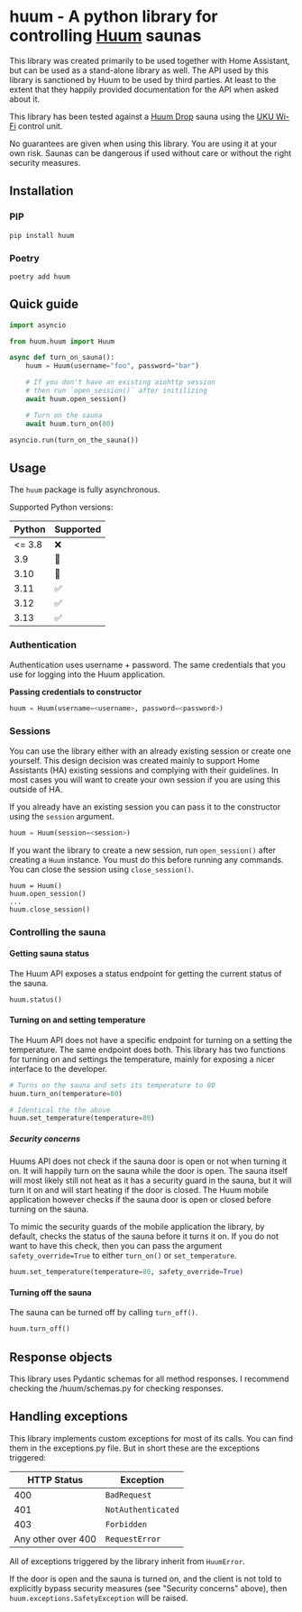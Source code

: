 # huum - A python library for controlling [Huum](https://huum.eu/) saunas

This library was created primarily to be used together with Home Assistant, but
can be used as a stand-alone library as well. The API used by this library is sanctioned
by Huum to be used by third parties. At least to the extent that they happily provided
documentation for the API when asked about it.

This library has been tested against a [Huum Drop](https://huum.eu/products/drop-electric-sauna-heater/) sauna
using the [UKU Wi-Fi](https://huum.eu/products/uku-wi-fi-sauna-controller/) control unit.

No guarantees are given when using this library. You are using it at your own risk.
Saunas can be dangerous if used without care or without the right security measures.

## Installation

### PIP

`pip install huum`

### Poetry

`poetry add huum`

## Quick guide

```python
import asyncio

from huum.huum import Huum

async def turn_on_sauna():
    huum = Huum(username="foo", password="bar")

    # If you don't have an existing aiohttp session
    # then run `open_session()` after initilizing
    await huum.open_session()

    # Turn on the sauna
    await huum.turn_on(80)

asyncio.run(turn_on_the_sauna())
```

## Usage

The `huum` package is fully asynchronous.

Supported Python versions:

| Python | Supported |
| ------ | --------- |
| <= 3.8 | ❌        |
| 3.9    | 🤷        |
| 3.10   | 🤷        |
| 3.11   | ✅        |
| 3.12   | ✅        |
| 3.13   | ✅        |

### Authentication

Authentication uses username + password. The same credentials that you use for logging into the Huum application.

**Passing credentials to constructor**

```python
huum = Huum(username=<username>, password=<password>)
```

### Sessions

You can use the library either with an already existing session or create one yourself. This design decision
was created mainly to support Home Assistants (HA) existing sessions and complying with their guidelines. In
most cases you will want to create your own session if you are using this outside of HA.

If you already have an existing session you can pass it to the constructor using the `session` argument.

```python
huum = Huum(session=<session>)
```

If you want the library to create a new session, run `open_session()` after creating a `Huum` instance.
You must do this before running any commands. You can close the session using `close_session()`.

```
huum = Huum()
huum.open_session()
...
huum.close_session()
```

### Controlling the sauna

#### Getting sauna status

The Huum API exposes a status endpoint for getting the current status of the sauna.

```python
huum.status()
```

#### Turning on and setting temperature

The Huum API does not have a specific endpoint for turning on a setting the temperature.
The same endpoint does both. This library has two functions for turning on and settings the
temperature, mainly for exposing a nicer interface to the developer.

```python
# Turns on the sauna and sets its temperature to 80
huum.turn_on(temperature=80)

# Identical the the above
huum.set_temperature(temperature=80)
```

##### Security concerns

Huums API does not check if the sauna door is open or not when turning it on. It will happily
turn on the sauna while the door is open. The sauna itself will most likely still not heat as
it has a security guard in the sauna, but it will turn it on and will start heating if the door
is closed. The Huum mobile application however checks if the sauna door is open or closed before
turning on the sauna.

To mimic the security guards of the mobile application the library, by default, checks the status
of the sauna before it turns it on. If you do not want to have this check, then you can pass the
argument `safety_override=True` to either `turn_on()` or `set_temperature`.

```python
huum.set_temperature(temperature=80, safety_override=True)
```

#### Turning off the sauna

The sauna can be turned off by calling `turn_off()`.

```python
huum.turn_off()
```

## Response objects

This library uses Pydantic schemas for all method responses.
I recommend checking the /huum/schemas.py for checking responses.

## Handling exceptions

This library implements custom exceptions for most of its calls. You can find them in the exceptions.py
file. But in short these are the exceptions triggered:

| HTTP Status        | Exception          |
| ------------------ | ------------------ |
| 400                | `BadRequest`       |
| 401                | `NotAuthenticated` |
| 403                | `Forbidden`        |
| Any other over 400 | `RequestError`     |

All of exceptions triggered by the library inherit from `HuumError`.

If the door is open and the sauna is turned on, and the client is not told to explicitly bypass security
measures (see "Security concerns" above), then `huum.exceptions.SafetyException` will be raised.
